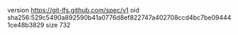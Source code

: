 version https://git-lfs.github.com/spec/v1
oid sha256:529c5490a892590b41a0776d8ef822747a402708ccd4bc7be094441ce48b3829
size 732
